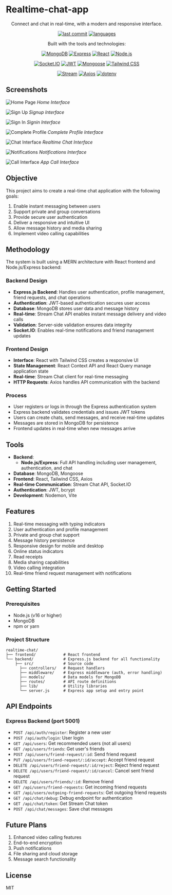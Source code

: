 # Realtime-chat-app

<div align="center">Connect and chat in real-time, with a modern and responsive interface.</div>

<div align="center">
  
[![last commit](https://img.shields.io/badge/last%20commit-May%202025-blue)](https://github.com/yourusername/Realtime-chat-app)
[![languages](https://img.shields.io/badge/languages-2-blue)](https://github.com/yourusername/Realtime-chat-app)

</div>

<div align="center">Built with the tools and technologies:</div>

<div align="center">
  
<!-- These technologies are confirmed to be used in the codebase -->
[![MongoDB](https://img.shields.io/badge/MongoDB-47A248?style=for-the-badge&logo=mongodb&logoColor=white)](https://www.mongodb.com/)
[![Express](https://img.shields.io/badge/Express-000000?style=for-the-badge&logo=express&logoColor=white)](https://expressjs.com/)
[![React](https://img.shields.io/badge/React-61DAFB?style=for-the-badge&logo=react&logoColor=black)](https://reactjs.org/)
[![Node.js](https://img.shields.io/badge/Node.js-339933?style=for-the-badge&logo=nodedotjs&logoColor=white)](https://nodejs.org/)

</div>

<div align="center">
  
[![Socket.IO](https://img.shields.io/badge/Socket.io-010101?style=for-the-badge&logo=socket.io&logoColor=white)](https://socket.io/)
[![JWT](https://img.shields.io/badge/JWT-000000?style=for-the-badge&logo=jsonwebtokens&logoColor=white)](https://jwt.io/)
[![Mongoose](https://img.shields.io/badge/Mongoose-880000?style=for-the-badge&logo=mongoose&logoColor=white)](https://mongoosejs.com/)
[![Tailwind CSS](https://img.shields.io/badge/Tailwind_CSS-38B2AC?style=for-the-badge&logo=tailwind-css&logoColor=white)](https://tailwindcss.com/)

</div>

<div align="center">
  
[![Stream](https://img.shields.io/badge/Stream-005FF9?style=for-the-badge&logo=stream&logoColor=white)](https://getstream.io/)
[![Axios](https://img.shields.io/badge/Axios-5A29E4?style=for-the-badge&logo=axios&logoColor=white)](https://axios-http.com/)
[![dotenv](https://img.shields.io/badge/dotenv-ECD53F?style=for-the-badge&logo=dotenv&logoColor=black)](https://github.com/motdotla/dotenv)

</div>

## Screenshots

![Home Page](./image/homepage.png?v=2)
*Home Interface*

![Sign Up](./image/createaccountpage.png?v=2)
*Signup Interface*

![Sign In](./image/loginpage.png?v=2)
*Signin Interface*

![Complete Profile](./image/completeprofilepage.png?v=2)
*Complete Profile Interface*

![Chat Interface](./image/chatpage.png?v=2)
*Realtime Chat Interface*

![Notifications](./image/notificationspage.png?v=2)
*Notifications Interface*

![Call Interface](./image/callapp.png?v=2)
*App Call Interface*

## Objective
This project aims to create a real-time chat application with the following goals:
1. Enable instant messaging between users
2. Support private and group conversations
3. Provide secure user authentication
4. Deliver a responsive and intuitive UI
5. Allow message history and media sharing
6. Implement video calling capabilities

## Methodology
The system is built using a MERN architecture with React frontend and Node.js/Express backend:

### Backend Design
- **Express.js Backend**: Handles user authentication, profile management, friend requests, and chat operations
- **Authentication**: JWT-based authentication secures user access
- **Database**: MongoDB stores user data and message history
- **Real-time**: Stream Chat API enables instant message delivery and video calls
- **Validation**: Server-side validation ensures data integrity
- **Socket.IO**: Enables real-time notifications and friend management updates

### Frontend Design
- **Interface**: React with Tailwind CSS creates a responsive UI
- **State Management**: React Context API and React Query manage application state
- **Real-time**: Stream Chat client for real-time messaging
- **HTTP Requests**: Axios handles API communication with the backend

### Process
- User registers or logs in through the Express authentication system
- Express backend validates credentials and issues JWT tokens
- Users can create chats, send messages, and receive real-time updates
- Messages are stored in MongoDB for persistence
- Frontend updates in real-time when new messages arrive

## Tools
- **Backend**: 
  - **Node.js/Express**: Full API handling including user management, authentication, and chat
- **Database**: MongoDB, Mongoose
- **Frontend**: React, Tailwind CSS, Axios
- **Real-time Communication**: Stream Chat API, Socket.IO
- **Authentication**: JWT, bcrypt
- **Development**: Nodemon, Vite

## Features
1. Real-time messaging with typing indicators
2. User authentication and profile management
3. Private and group chat support
4. Message history persistence
5. Responsive design for mobile and desktop
6. Online status indicators
7. Read receipts
8. Media sharing capabilities
9. Video calling integration
10. Real-time friend request management with notifications

## Getting Started

### Prerequisites
- Node.js (v16 or higher)
- MongoDB
- npm or yarn

### Project Structure
```
realtime-chat/
├── frontend/            # React frontend
└── backend/             # Express.js backend for all functionality
    ├── src/             # Source code
      ├── controllers/   # Request handlers
      ├── middleware/    # Express middleware (auth, error handling)
      ├── models/        # Data models for MongoDB
      ├── routes/        # API route definitions
      ├── lib/           # Utility libraries
      └── server.js      # Express app setup and entry point
```

## API Endpoints

### Express Backend (port 5001)
- `POST /api/auth/register`: Register a new user
- `POST /api/auth/login`: User login
- `GET /api/users`: Get recommended users (not all users)
- `GET /api/users/friends`: Get user's friends
- `POST /api/users/friend-request/:id`: Send friend request
- `PUT /api/users/friend-request/:id/accept`: Accept friend request
- `DELETE /api/users/friend-request/:id/reject`: Reject friend request
- `DELETE /api/users/friend-request/:id/cancel`: Cancel sent friend request
- `DELETE /api/users/friends/:id`: Remove friend
- `GET /api/users/friend-requests`: Get incoming friend requests
- `GET /api/users/outgoing-friend-requests`: Get outgoing friend requests
- `GET /api/chat/debug`: Debug endpoint for authentication
- `GET /api/chat/token`: Get Stream Chat token
- `POST /api/chat/messages`: Save chat messages

## Future Plans
1. Enhanced video calling features
2. End-to-end encryption
3. Push notifications
4. File sharing and cloud storage
5. Message search functionality

## License
MIT